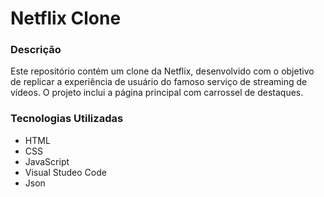# Netflix Clone
### Descrição
Este repositório contém um clone da Netflix, desenvolvido com o objetivo de replicar a experiência de usuário do famoso serviço de streaming de vídeos. O projeto inclui a página principal com carrossel de destaques.

### Tecnologias Utilizadas
- HTML
- CSS
- JavaScript
- Visual Studeo Code
- Json
